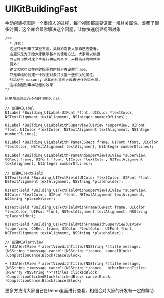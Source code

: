# UIKitBuildingFast
手动创建视图是一个很烦人的过程，每个视图都需要设置一堆相关属性，浪费了很多时间，这个库会帮你解决这个问题，让你快速创建视图对象

    /**
      * 注意：
      这里只是列举了某些方法，具体的需要大家自己去查看，
      这里只是为了给大家展示基本的使用方法，大家可以根据
      自己的习惯对这个库进行相应的修改，来提高开发的效率
      另外：
      建议大家可以在创建视图的时候不去设置frame，
      只是单纯的创建一个视图对象并设置一些相关的属性，
      然后结合 masonry 或其他的第三方库来进行约束布局，
      这样会起到事半功倍的效果
    */

    这里简单列举几个创建视图的方法：

    // 创建UILabel
    UILabel *Building_UILabel(UIFont *font, UIColor *textColor, NSTextAlignment textAlignment, NSInteger numberOfLines);

    UILabel *Building_UILabelWithSuperView(UIView *superView, UIFont *font, UIColor *textColor, NSTextAlignment textAlignment, NSInteger numberOfLines);

    UILabel *Building_UILabelWithFrame(CGRect frame, UIFont *font, UIColor *textColor, NSTextAlignment textAlignment, NSInteger numberOfLines);

    UILabel *Building_UILabelWithFrameAndSuperView(UIView *superView, CGRect frame, UIFont *font, UIColor *textColor, NSTextAlignment textAlignment, NSInteger numberOfLines);

    // 创建UITextField
    UITextField *Building_UITextField(UIColor *textColor, UIFont *font, NSTextAlignment textAlignment, NSString *placeholder);

    UITextField *Building_UITextFieldWithSuperView(UIView *superView, UIColor *textColor, UIFont *font, NSTextAlignment textAlignment, NSString *placeholder);

    UITextField *Building_UITextFieldWithFrame(CGRect frame, UIColor *textColor, UIFont *font, NSTextAlignment textAlignment, NSString *placeholder);

    UITextField *Building_UITextFieldWithFrameWithSuperView(UIView *superView, CGRect frame, UIColor *textColor, UIFont *font, NSTextAlignment textAlignment, NSString *placeholder);

    // 创建UIAlertView
    + (UIAlertView *)alertViewWithTitle:(NSString *)title message:(NSString *)message cancel:(NSString *)cancel cancelBlock:(CompletionCancelBlock)cancelBlock;
  
    + (UIAlertView *)alertViewWithTitle:(NSString *)title message:(NSString *)message cancel:(NSString *)cancel  otherButtonTitles:(NSArray <NSString *>*)titles clickedBlock:(CompletionClickedBlock)clickedBlock cancelBlock:(CompletionCancelBlock)cancelBlock;

更多方法请大家自己在Demo里面进行查看，相信会对大家的开发有一定的帮助

